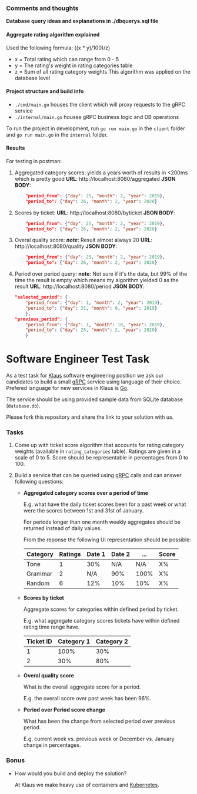 ### Comments and thoughts

**Database query ideas and explanations in ./dbquerys.sql file**

#### Aggregate rating algorithm explained

Used the following formula: 
    ((x * y)/100)/z)
* x = Total rating which can range from 0 - 5
* y = The rating's weight in rating categories table
* z = Sum of all rating category weights
This algorithm was applied on the database level

#### Project structure and build info

* `./cmd/main.go` houses the client which will proxy requests to the gRPC service
* `./internal/main.go` houses gRPC business logic and DB operations

To run the project in development, run `go run main.go` in the `client` folder and `go run main.go` in the `internal` folder.

#### Results

For testing in postman:

1. Aggregated category scores:
    yields a years worth of results in <200ms which is pretty good
    **URL**: http://localhost:8080/aggregated
    **JSON BODY**:
    ```json
        "period_from": {"day": 25, "month": 2, "year": 2019},
        "period_to": {"day": 26, "month": 2, "year": 2020}

2. Scores by ticket:
    **URL**: http://localhost:8080/byticket
    **JSON BODY**:
    ```json
        "period_from": {"day": 25, "month": 2, "year": 2019},
        "period_to": {"day": 26, "month": 2, "year": 2020}

3. Overal quality score:
    ***note***: Result almost always 20
    **URL**: http://localhost:8080/quality
    **JSON BODY**:
    ```json
        "period_from": {"day": 25, "month": 2, "year": 2019},
        "period_to": {"day": 26, "month": 2, "year": 2020}

4. Period over period query:
    **note**: Not sure if it's the data, but 99% of the time the result is empty which means my algorithm yielded 0 as the result
    **URL**: http://localhost:8080/period
    **JSON BODY**:
    ```json
    "selected_period": {
        "period_from": {"day": 1, "month": 2, "year": 2019},
        "period_to": {"day": 31, "month": 9, "year": 2019}
        },
    "previous_period": {
        "period_from": {"day": 1, "month": 10, "year": 2019},
        "period_to": {"day": 25, "month": 2, "year": 2020}
        }

# Software Engineer Test Task

As a test task for [Klaus](https://www.klausapp.com) software engineering position we ask our candidates to build a small [gRPC](https://grpc.io) service using language of their choice. Prefered language for new services in Klaus is [Go](https://golang.org).

The service should be using provided sample data from SQLite database (`database.db`).

Please fork this repository and share the link to your solution with us.

### Tasks

1. Come up with ticket score algorithm that accounts for rating category weights (available in `rating_categories` table). Ratings are given in a scale of 0 to 5. Score should be representable in percentages from 0 to 100. 

2. Build a service that can be queried using [gRPC](https://grpc.io/docs/tutorials/basic/go/) calls and can answer following questions:

    * **Aggregated category scores over a period of time**
    
        E.g. what have the daily ticket scores been for a past week or what were the scores between 1st and 31st of January.

        For periods longer than one month weekly aggregates should be returned instead of daily values.

        From the reponse the following UI representation should be possible:

        | Category | Ratings | Date 1 | Date 2 | ... | Score |
        |----|----|----|----|----|----|
        | Tone | 1 | 30% | N/A | N/A | X% |
        | Grammar | 2 | N/A | 90% | 100% | X% |
        | Random | 6 | 12% | 10% | 10% | X% |

    * **Scores by ticket**

        Aggregate scores for categories within defined period by ticket.

        E.g. what aggregate category scores tickets have within defined rating time range have.

        | Ticket ID | Category 1 | Category 2 |
        |----|----|----|
        | 1   |  100%  |  30%  |
        | 2   |  30%  |  80%  |

    * **Overal quality score**

        What is the overall aggregate score for a period.

        E.g. the overall score over past week has been 96%.

    * **Period over Period score change**

        What has been the change from selected period over previous period.

        E.g. current week vs. previous week or December vs. January change in percentages.


### Bonus

* How would you build and deploy the solution?

    At Klaus we make heavy use of containers and [Kubernetes](https://kubernetes.io).